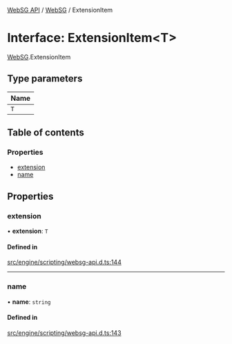[WebSG API](../README.md) / [WebSG](../modules/WebSG.md) / ExtensionItem

# Interface: ExtensionItem<T\>

[WebSG](../modules/WebSG.md).ExtensionItem

## Type parameters

| Name |
| :------ |
| `T` |

## Table of contents

### Properties

- [extension](WebSG.ExtensionItem.md#extension)
- [name](WebSG.ExtensionItem.md#name)

## Properties

### extension

• **extension**: `T`

#### Defined in

[src/engine/scripting/websg-api.d.ts:144](https://github.com/thirdroom/thirdroom/blob/fe402010/src/engine/scripting/websg-api.d.ts#L144)

___

### name

• **name**: `string`

#### Defined in

[src/engine/scripting/websg-api.d.ts:143](https://github.com/thirdroom/thirdroom/blob/fe402010/src/engine/scripting/websg-api.d.ts#L143)
